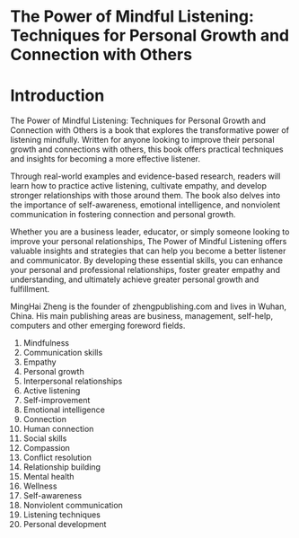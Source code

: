 # The Power of Mindful Listening: Techniques for Personal Growth and Connection with Others

# Introduction

The Power of Mindful Listening: Techniques for Personal Growth and Connection with Others is a book that explores the transformative power of listening mindfully. Written for anyone looking to improve their personal growth and connections with others, this book offers practical techniques and insights for becoming a more effective listener.

Through real-world examples and evidence-based research, readers will learn how to practice active listening, cultivate empathy, and develop stronger relationships with those around them. The book also delves into the importance of self-awareness, emotional intelligence, and nonviolent communication in fostering connection and personal growth.

Whether you are a business leader, educator, or simply someone looking to improve your personal relationships, The Power of Mindful Listening offers valuable insights and strategies that can help you become a better listener and communicator. By developing these essential skills, you can enhance your personal and professional relationships, foster greater empathy and understanding, and ultimately achieve greater personal growth and fulfillment.

MingHai Zheng is the founder of zhengpublishing.com and lives in Wuhan, China. His main publishing areas are business, management, self-help, computers and other emerging foreword fields.



1. Mindfulness
2. Communication skills
3. Empathy
4. Personal growth
5. Interpersonal relationships
6. Active listening
7. Self-improvement
8. Emotional intelligence
9. Connection
10. Human connection
11. Social skills
12. Compassion
13. Conflict resolution
14. Relationship building
15. Mental health
16. Wellness
17. Self-awareness
18. Nonviolent communication
19. Listening techniques
20. Personal development

